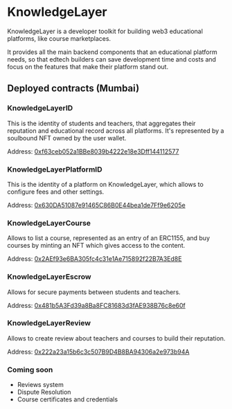 # KnowledgeLayer

KnowledgeLayer is a developer toolkit for building web3 educational platforms, like course marketplaces.

It provides all the main backend components that an educational platform needs, so that edtech builders can save development time and costs and focus on the features that make their platform stand out.

## Deployed contracts (Mumbai)

### KnowledgeLayerID

This is the identity of students and teachers, that aggregates their reputation and educational record across all platforms. It's represented by a soulbound NFT owned by the user wallet.

Address: [0xf63ceb052a1BBe8039b4222e18e3Dff144112577](https://mumbai.polygonscan.com/address/0xf63ceb052a1BBe8039b4222e18e3Dff144112577)

### KnowledgeLayerPlatformID

This is the identity of a platform on KnowledgeLayer, which allows to configure fees and other settings.

Address: [0x630DA51087e91465C86B0E44bea1de7Ff9e6205e](https://mumbai.polygonscan.com/address/0x630DA51087e91465C86B0E44bea1de7Ff9e6205e)

### KnowledgeLayerCourse

Allows to list a course, represented as an entry of an ERC1155, and buy courses by minting an NFT which gives access to the content.

Address: [0x2AEf93e6BA305fc4c31e1Ae715892f22B7A3Ed8E](https://mumbai.polygonscan.com/address/0x2AEf93e6BA305fc4c31e1Ae715892f22B7A3Ed8E)

### KnowledgeLayerEscrow

Allows for secure payments between students and teachers.

Address: [0x481b5A3Fd39a8Ba8FC81683d3fAE938B76c8e60f](https://mumbai.polygonscan.com/address/0x481b5A3Fd39a8Ba8FC81683d3fAE938B76c8e60f)

### KnowledgeLayerReview

Allows to create review about teachers and courses to build their reputation.

Address: [0x222a23a15b6c3c507B9D4B8BA94306a2e973b94A](https://mumbai.polygonscan.com/address/0x222a23a15b6c3c507B9D4B8BA94306a2e973b94A)


### Coming soon
- Reviews system
- Dispute Resolution
- Course certificates and credentials

